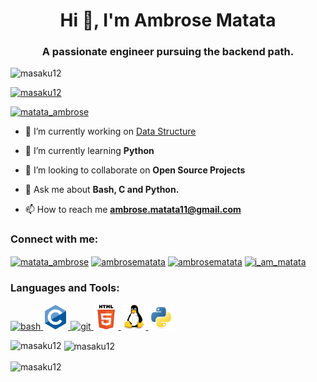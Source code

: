 <h1 align="center">Hi 👋, I'm Ambrose Matata</h1>
<h3 align="center">A passionate engineer pursuing the backend path.</h3>

<p align="left"> <img src="https://komarev.com/ghpvc/?username=masaku12&label=Profile%20views&color=0e75b6&style=flat" alt="masaku12" /> </p>

<p align="left"> <a href="https://github.com/ryo-ma/github-profile-trophy"><img src="https://github-profile-trophy.vercel.app/?username=masaku12" alt="masaku12" /></a> </p>

<p align="left"> <a href="https://twitter.com/matata_ambrose" target="blank"><img src="https://img.shields.io/twitter/follow/matata_ambrose?logo=twitter&style=for-the-badge" alt="matata_ambrose" /></a> </p>

- 🔭 I’m currently working on [Data Structure](https://www.hackerrank.com/domains/data-structures)

- 🌱 I’m currently learning **Python**

- 👯 I’m looking to collaborate on **Open Source Projects**

- 💬 Ask me about **Bash, C and Python.**

- 📫 How to reach me **ambrose.matata11@gmail.com**

<h3 align="left">Connect with me:</h3>
<p align="left">
<a href="https://twitter.com/matata_ambrose" target="blank"><img align="center" src="https://raw.githubusercontent.com/rahuldkjain/github-profile-readme-generator/master/src/images/icons/Social/twitter.svg" alt="matata_ambrose" height="30" width="40" /></a>
<a href="https://linkedin.com/in/ambrosematata" target="blank"><img align="center" src="https://raw.githubusercontent.com/rahuldkjain/github-profile-readme-generator/master/src/images/icons/Social/linked-in-alt.svg" alt="ambrosematata" height="30" width="40" /></a>
<a href="https://stackoverflow.com/users/ambrosematata" target="blank"><img align="center" src="https://raw.githubusercontent.com/rahuldkjain/github-profile-readme-generator/master/src/images/icons/Social/stack-overflow.svg" alt="ambrosematata" height="30" width="40" /></a>
<a href="https://instagram.com/i_am_matata" target="blank"><img align="center" src="https://raw.githubusercontent.com/rahuldkjain/github-profile-readme-generator/master/src/images/icons/Social/instagram.svg" alt="i_am_matata" height="30" width="40" /></a>
</p>

<h3 align="left">Languages and Tools:</h3>
<p align="left"> <a href="https://www.gnu.org/software/bash/" target="_blank" rel="noreferrer"> <img src="https://www.vectorlogo.zone/logos/gnu_bash/gnu_bash-icon.svg" alt="bash" width="40" height="40"/> </a> <a href="https://www.cprogramming.com/" target="_blank" rel="noreferrer"> <img src="https://raw.githubusercontent.com/devicons/devicon/master/icons/c/c-original.svg" alt="c" width="40" height="40"/> </a> <a href="https://git-scm.com/" target="_blank" rel="noreferrer"> <img src="https://www.vectorlogo.zone/logos/git-scm/git-scm-icon.svg" alt="git" width="40" height="40"/> </a> <a href="https://www.w3.org/html/" target="_blank" rel="noreferrer"> <img src="https://raw.githubusercontent.com/devicons/devicon/master/icons/html5/html5-original-wordmark.svg" alt="html5" width="40" height="40"/> </a> <a href="https://www.linux.org/" target="_blank" rel="noreferrer"> <img src="https://raw.githubusercontent.com/devicons/devicon/master/icons/linux/linux-original.svg" alt="linux" width="40" height="40"/> </a> <a href="https://www.python.org" target="_blank" rel="noreferrer"> <img src="https://raw.githubusercontent.com/devicons/devicon/master/icons/python/python-original.svg" alt="python" width="40" height="40"/> </a> </p>

<p><img align="left" src="https://github-readme-stats.vercel.app/api/top-langs?username=masaku12&show_icons=true&locale=en&layout=compact" alt="masaku12" /></p>

<p>&nbsp;<img align="center" src="https://github-readme-stats.vercel.app/api?username=masaku12&show_icons=true&locale=en" alt="masaku12" /></p>

<p><img align="center" src="https://github-readme-streak-stats.herokuapp.com/?user=masaku12&" alt="masaku12" /></p>
